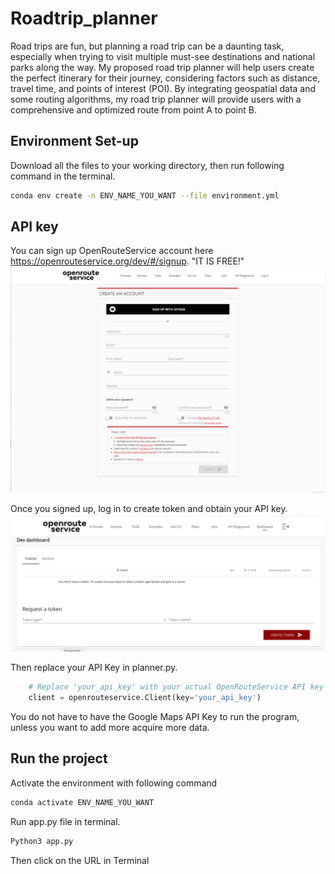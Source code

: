# Roadtrip_planner
Road trips are fun, but planning a road trip can be a daunting task, especially when trying 
to visit multiple must-see destinations and national parks along the way. My proposed 
road trip planner will help users create the perfect itinerary for their journey, considering 
factors such as distance, travel time, and points of interest (POI). By integrating 
geospatial data and some routing algorithms, my road trip planner will provide users with 
a comprehensive and optimized route from point A to point B.

## Environment Set-up
Download all the files to your working directory, then run following command in the terminal.

```bash
conda env create -n ENV_NAME_YOU_WANT --file environment.yml
```

## API key
You can sign up OpenRouteService account here https://openrouteservice.org/dev/#/signup. "IT IS FREE!"
![Alt text](https://github.com/leokwong8/Roadtrip_planner/blob/main/signup.png?raw=true)

Once you signed up, log in to create token and obtain your API key.
![Alt text](https://github.com/leokwong8/Roadtrip_planner/blob/main/create_token.jpg?raw=true)

Then replace your API Key in planner.py.
```Python
    # Replace 'your_api_key' with your actual OpenRouteService API key
    client = openrouteservice.Client(key='your_api_key')
```
You do not have to have the Google Maps API Key to run the program, unless you want to add more acquire more data.

## Run the project


Activate the environment with following command
```bash
conda activate ENV_NAME_YOU_WANT
```

Run app.py file in terminal.
```bash
Python3 app.py
```
Then click on the URL in Terminal 
